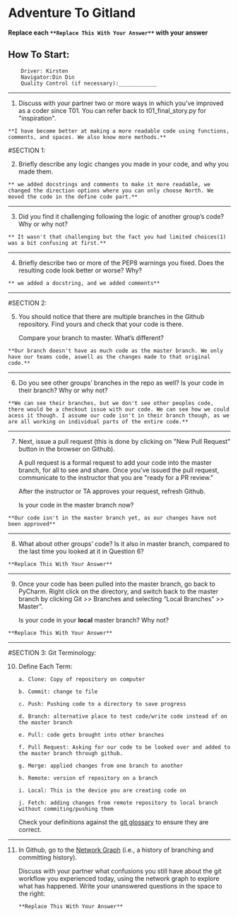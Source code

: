 # Adventure To Gitland

**Replace each `**Replace This With Your Answer**` with your answer**

## How To Start:

        Driver: Kirsten
        Navigator:Din Din
        Quality Control (if necessary):____________

____


1. Discuss with your partner two or more ways in which you've improved as a coder since T01. You can refer back to t01_final_story.py for "inspiration".

```        
**I have become better at making a more readable code using functions, comments, and spaces. We also know more methods.**
```


#SECTION 1:

2. Briefly describe any logic changes you made in your code, and why you made them.

```
** we added docstrings and comments to make it more readable, we changed the direction options where you can only choose North. We moved the code in the define code part.**
```

___

3. Did you find it challenging following the logic of another group’s code? Why or why not?

```
** It wasn't that challenging but the fact you had limited choices(1) was a bit confusing at first.**
```


___

4. Briefly describe two or more of the PEP8 warnings you fixed. Does the resulting code look better or worse? Why?

```
** we added a docstring, and we added comments**
```

___

#SECTION 2:

5. You should notice that there are multiple branches in the Github repository. Find yours and check that your code is there.

    Compare your branch to master. What’s different?

```        
**Our branch doesn't have as much code as the master branch. We only have our teams code, aswell as the changes made to that original code.**
```

___

6. Do you see other groups’ branches in the repo as well? Is your code in their branch? Why or why not?

```        
**We can see their branches, but we don't see other peoples code, there would be a checkout issue with our code. We can see how we could acess it though. I assume our code isn't in their branch though, as we are all working on individual parts of the entire code.**
```

___

7. Next, issue a pull request (this is done by clicking on "New Pull Request" button in the browser on Github). 

    A pull request is a formal request to add your code into the master branch, for all to see and share. Once you’ve issued the pull request, communicate to the instructor that you are "ready for a PR review."

    After the instructor or TA approves your request, refresh Github. 

    Is your code in the master branch now? 

```
**Our code isn't in the master branch yet, as our changes have not been approved**
```

___

8. What about other groups’ code? Is it also in master branch, compared to the last time you looked at it in Question 6?

```
**Replace This With Your Answer**
```

___

9. Once your code has been pulled into the master branch, go back to PyCharm. Right click on the directory, and switch back to the master branch by clicking Git >> Branches and selecting “Local Branches” >> Master”.

    Is your code in your **local** master branch? Why not?

```
**Replace This With Your Answer**
```

___


#SECTION 3: Git Terminology:

10. Define Each Term:

        a. Clone: Copy of repository on computer

        b. Commit: change to file

        c. Push: Pushing code to a directory to save progress

        d. Branch: alternative place to test code/write code instead of on the master branch

        e. Pull: code gets brought into other branches

        f. Pull Request: Asking for our code to be looked over and added to the master branch through github.

        g. Merge: applied changes from one branch to another

        h. Remote: version of repository on a branch

        i. Local: This is the device you are creating code on

        j. Fetch: adding changes from remote repository to local branch without commiting/pushing them

    Check your definitions against the [git glossary](https://help.github.com/articles/github-glossary/) to ensure they are correct.


___


11. In Github, go to the [Network Graph](https://github.com/Berea-College-CSC-226/t04-master/network) (i.e., a history of branching and committing history). 

    Discuss with your partner what confusions you still have about the git workflow you experienced today, using the network graph to explore what has happened. Write your unanswered questions in the space to the right:
    
        **Replace This With Your Answer**


